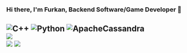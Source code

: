 ### Hi there, I'm Furkan, Backend Software/Game Developer 👋
![C++](https://img.shields.io/badge/c++-%2300599C.svg?style=for-the-badge&logo=c%2B%2B&logoColor=white) ![Python](https://img.shields.io/badge/python-3670A0?style=for-the-badge&logo=python&logoColor=ffdd54) ![ApacheCassandra](https://img.shields.io/badge/cassandra-%231287B1.svg?style=for-the-badge&logo=apache-cassandra&logoColor=white)
<br/>
![](https://github-readme-streak-stats.herokuapp.com/?user=furkankykc&theme=dark&hide_border=false)<br/>
![](https://github-readme-stats.vercel.app/api/top-langs/?username=furkankykc&theme=dark&hide_border=false&include_all_commits=true&count_private=true&layout=compact)
[![](https://visitcount.itsvg.in/api?id=Furkankykc&label=Profile%20Views&color=0&icon=0&pretty=false)](https://visitcount.itsvg.in)
---
[website]: https://furkankykc.me
[twitter]: https://twitter.com/furkankykc
[mail]: mailto:furkanfbr@gmail.com
[instagram]: https://instagram.com/furkankykc
[linkedin]: https://linkedin.com/in/furkankykc
[discord]: https://linkedin.com/in/furkankykc 
